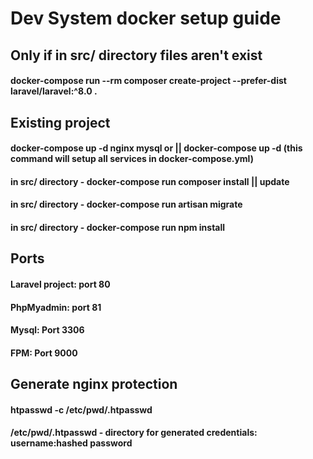 # Dev System docker setup guide

## Only if in src/ directory files aren't exist
#### docker-compose run --rm composer create-project --prefer-dist laravel/laravel:^8.0 .

## Existing project
#### docker-compose up -d nginx mysql or || docker-compose up -d (this command will setup all services in docker-compose.yml)
#### in src/ directory - docker-compose run composer install || update
#### in src/ directory - docker-compose run artisan migrate
#### in src/ directory - docker-compose run npm install

## Ports
#### Laravel project: port 80
#### PhpMyadmin: port 81
#### Mysql: Port 3306
#### FPM: Port 9000

## Generate nginx protection
#### htpasswd -c /etc/pwd/.htpasswd <username>
#### /etc/pwd/.htpasswd - directory for generated credentials: username:hashed password
